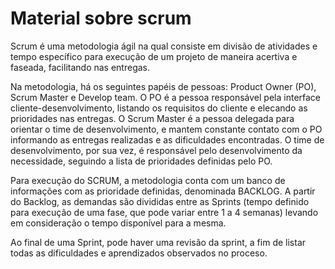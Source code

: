 # Material sobre scrum 

Scrum é uma metodologia ágil na qual consiste em divisão de atividades e tempo específico para execução de um projeto de maneira  acertiva e faseada, facilitando nas entregas.

Na metodologia, há  os seguintes papéis de pessoas: Product Owner (PO), Scrum Master e Develop team.
O PO é a pessoa responsável pela interface cliente-desenvolvimento, listando os requisitos do cliente e elecando as prioridades nas entregas.
O Scrum Master é a pessoa delegada para orientar o time de desenvolvimento, e mantem constante contato com o PO informando as entregas realizadas e as dificuldades encontradas.
O time de desenvolvimento, por sua vez, é responsável pelo desenvolvimento da necessidade, seguindo a lista de prioridades definidas pelo PO.

Para execução do SCRUM, a metodologia conta com um banco de informações com as prioridade definidas, denominada BACKLOG.
A partir do Backlog, as demandas são divididas entre as Sprints (tempo definido para execução de uma fase, que pode variar entre 1 a 4 semanas) levando em consideração o tempo disponível para a mesma. 

Ao final de uma Sprint, pode haver uma revisão da sprint, a fim de listar todas as dificuldades e aprendizados observados no proceso. 